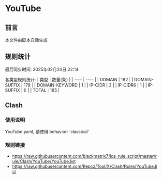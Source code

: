 # YouTube

## 前言
本文件由脚本自动生成

## 规则统计
最后同步时间: 2025年02月24日 22:14

各类型规则统计:
| 类型 | 数量(条)  | 
| ---- | ----  |
| DOMAIN | 182 | 
| DOMAIN-SUFFIX | 179 | 
| DOMAIN-KEYWORD | 1 | 
| IP-CIDR | 3 | 
| IP-CIDR6 | 1 | 
| IP-SUFFIX | 0 | 
| TOTAL | 185 | 
## Clash 
### 使用说明 
YouTube.yaml, 请使用 behavior: 'classical' 
### 规则链接 
- https://raw.githubusercontent.com/blackmatrix7/ios_rule_script/master/rule/Clash/YouTube/YouTube.list 
- https://raw.githubusercontent.com/Repcz/Tool/X/Clash/Rules/YouTube.list 
